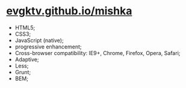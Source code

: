 # [evgktv.github.io/mishka](https://evgktv.github.io/mishka/)

- HTML5;
- CSS3;
- JavaScript (native);
- progressive enhancement;
- Cross-browser compatibility: IE9+, Chrome, Firefox, Opera, Safari;
- Adaptive;
- Less;
- Grunt;
- BEM;
